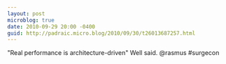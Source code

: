 ```yaml
---
layout: post
microblog: true
date: 2010-09-29 20:00 -0400
guid: http://padraic.micro.blog/2010/09/30/t26013687257.html
---
```

"Real performance is architecture-driven" Well said. @rasmus #surgecon
